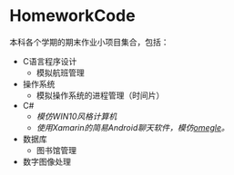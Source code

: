 # HomeworkCode

本科各个学期的期末作业小项目集合，包括：
* C语言程序设计
    * 模拟航班管理
* 操作系统
    * 模拟操作系统的进程管理（时间片）
* C#
    * *模仿WIN10风格计算机*
    * *使用Xamarin的简易Android聊天软件，模仿[omegle](http://www.omegle.com/)。*
* 数据库
    * 图书馆管理
* 数字图像处理